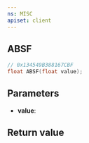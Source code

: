```yaml
---
ns: MISC
apiset: client
---
```

## ABSF

```c
// 0x134549B388167CBF
float ABSF(float value);
```


## Parameters
* **value**:

## Return value

